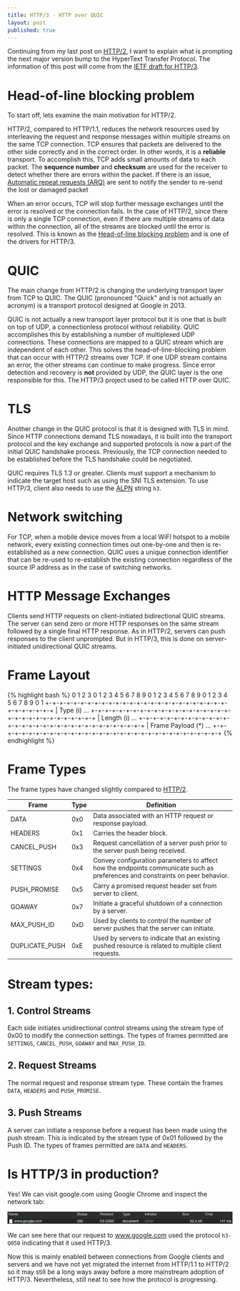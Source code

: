 ```yaml
---
title: HTTP/3 - HTTP over QUIC
layout: post
published: true
---
```


Continuing from my last post on [HTTP/2](/2020/07/01/notes-on-http2.html), I want to explain what is prompting the next major version bump to the HyperText Transfer Protocol. The information of this post will come from the [IETF draft for HTTP/3](https://quicwg.org/base-drafts/draft-ietf-quic-http.html).

# Head-of-line blocking problem

To start off, lets examine the main motivation for HTTP/2.

HTTP/2, compared to HTTP/1.1, reduces the network resources used by interleaving the request and response messages within multiple streams on the same TCP connection. TCP ensures that packets are delivered to the other side correctly and in the correct order. In other words, it is a **reliable** transport. To accomplish this, TCP adds small amounts of data to each packet. The **sequence number** and **checksum** are used for the receiver to detect whether there are errors within the packet. If there is an issue, [Automatic repeat requests (ARQ)](https://en.wikipedia.org/wiki/Automatic_repeat_request) are sent to notify the sender to re-send the lost or damaged packet

When an error occurs, TCP will stop further message exchanges until the error is resolved or the connection fails. In the case of HTTP/2, since there is only a single TCP connection, even if there are multiple streams of data within the connection, all of the streams are blocked until the error is resolved. This is known as the [Head-of-line blocking problem](https://en.wikipedia.org/wiki/Head-of-line_blocking) and is one of the drivers for HTTP/3.

# QUIC

The main change from HTTP/2 is changing the underlying transport layer from TCP to QUIC. The QUIC (pronounced "Quick" and is not actually an acronym) is a transport protocol designed at Google in 2013.

QUIC is not actually a new transport layer protocol but it is one that is built on top of UDP, a connectionless protocol without reliability. QUIC accomplishes this by establishing a number of multiplexed UDP connections. These connections are mapped to a QUIC stream which are independent of each other. This solves the head-of-line-blocking problem that can occur with HTTP/2 streams over TCP. If one UDP stream contains an error, the other streams can continue to make progress. Since error detection and recovery is **not** provided by UDP, the QUIC layer is the one responsible for this. The HTTP/3 project used to be called HTTP over QUIC.

# TLS

Another change in the QUIC protocol is that it is designed with TLS in mind. Since HTTP connections demand TLS nowadays, it is built into the transport protocol and the key exchange and supported protocols is now a part of the initial QUIC handshake process. Previously, the TCP connection needed to be established before the TLS handshake could be negotiated.

QUIC requires TLS 1.3 or greater. Clients must support a mechanism to indicate the target host such as using the SNI TLS extension. To use HTTP/3, client also needs to use the [ALPN](https://tools.ietf.org/html/rfc7301) string `h3`.

# Network switching

For TCP, when a mobile device moves from a local WiFI hotspot to a mobile network, every existing connection times out one-by-one and then is re-established as a new connection. QUIC uses a unique connection identifier that can be re-used to re-establish the existing connection regardless of the source IP address as in the case of switching networks.

# HTTP Message Exchanges

Clients send HTTP requests on client-initiated bidirectional QUIC streams. The server can send zero or more HTTP responses on the same stream followed by a single final HTTP response. As in HTTP/2, servers can push responses to the client unprompted. But in HTTP/3, this is done on server-initiated unidirectional QUIC streams.

# Frame Layout

{% highlight bash %}
    0                   1                   2                   3
    0 1 2 3 4 5 6 7 8 9 0 1 2 3 4 5 6 7 8 9 0 1 2 3 4 5 6 7 8 9 0 1
   +-+-+-+-+-+-+-+-+-+-+-+-+-+-+-+-+-+-+-+-+-+-+-+-+-+-+-+-+-+-+-+-+
   |                           Type (i)                          ...
   +-+-+-+-+-+-+-+-+-+-+-+-+-+-+-+-+-+-+-+-+-+-+-+-+-+-+-+-+-+-+-+-+
   |                          Length (i)                         ...
   +-+-+-+-+-+-+-+-+-+-+-+-+-+-+-+-+-+-+-+-+-+-+-+-+-+-+-+-+-+-+-+-+
   |                       Frame Payload (*)                     ...
   +-+-+-+-+-+-+-+-+-+-+-+-+-+-+-+-+-+-+-+-+-+-+-+-+-+-+-+-+-+-+-+-+
{% endhighlight %}

# Frame Types

The frame types have changed slightly compared to [HTTP/2](https://http2.github.io/http2-spec/#FrameTypes).

| **Frame**                         | **Type** | **Definition**                                                                                                                    |
|-------------------------------|------|-------------------------------------------------------------------------------------------------------------------------------|
| DATA                          | 0x0  | Data associated with an HTTP request or response payload.                                                                     |
| HEADERS                       | 0x1  | Carries the header block.                                                                                                     |
| CANCEL_PUSH                   | 0x3  | Request cancellation of a server push prior to the server push being received.                                                |
| SETTINGS                      | 0x4  | Convey configuration parameters to affect how the endpoints communicate such as preferences and constraints on peer behavior. |
| PUSH_PROMISE                  | 0x5  | Carry a promised request header set from server to client.                                                                    |
| GOAWAY                        | 0x7  | Initiate a graceful shutdown of a connection by a server.                                                                     |
| MAX_PUSH_ID                   | 0xD  | Used by clients to control the number of server pushes that the server can initiate.                                          |
| DUPLICATE_PUSH                | 0xE  | Used by servers to indicate that an existing pushed resource is related to multiple client requests.                          |


# Stream types:

## 1. Control Streams

Each side initiates unidirectional control streams using the stream type of 0x00 to modify the connection settings. The types of frames permitted are `SETTINGS`, `CANCEL_PUSH`, `GOAWAY` and `MAX_PUSH_ID`.

## 2. Request Streams

The normal request and response stream type. These contain the frames `DATA`, `HEADERS` and `PUSH_PROMISE`.


## 3. Push Streams

A server can initiate a response before a request has been made using the push stream. This is indicated by the stream type of 0x01 followed by the Push ID. The types of frames permitted are `DATA` and `HEADERS`.

# Is HTTP/3 in production?

Yes! We can visit google.com using Google Chrome and inspect the network tab:

![google http3](/assets/images/posts/http3-http-over-quic/google_http3.png)

We can see here that our request to www.google.com used the protocol `h3-Q050` indicating that it used HTTP/3.

Now this is mainly enabled between connections from Google clients and servers and we have not yet migrated the internet from HTTP/1.1 to HTTP/2 so it may still be a long ways away before a more mainstream adoption of HTTP/3. Nevertheless, still neat to see how the protocol is progressing.
